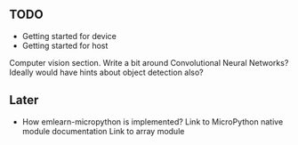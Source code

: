 

## TODO

- Getting started for device
- Getting started for host

Computer vision section.
Write a bit around Convolutional Neural Networks?
Ideally would have hints about object detection also?

## Later

- How emlearn-micropython is implemented?
Link to MicroPython native module documentation
Link to array module
